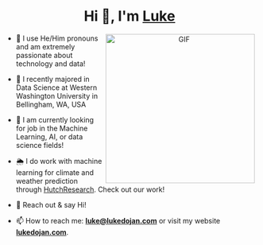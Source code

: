 <h1 align="center">Hi 👋, I'm <a href="https://lukedojan.com" target="blank">
Luke</a></h1>

<a target="_blank" align="center">
  <img align="right" top="500" height="300" width="300" alt="GIF" src="https://github.com/Lukeyfish.png">
</a>

- 🚩 I use He/Him pronouns and am extremely passionate about technology and data!
  
- :apple: I recently majored in Data Science at Western Washington University in Bellingham, WA, USA</a>

- :newspaper: I am currently looking for job in the Machine Learning, AI, or data science fields!

- :sun_behind_rain_cloud: I do work with machine learning for climate and weather prediction through <a href="https://hutchresear.ch" target="blank">HutchResearch</a>. Check out our work!

- 💬 Reach out & say Hi!

- 📫 How to reach me: **<a href="mailto:luke@lukedojan.com">luke@lukedojan.com</a>** or visit my website **<a href="https://lukedojan.com" target="_blank">lukedojan.com</a>**.
